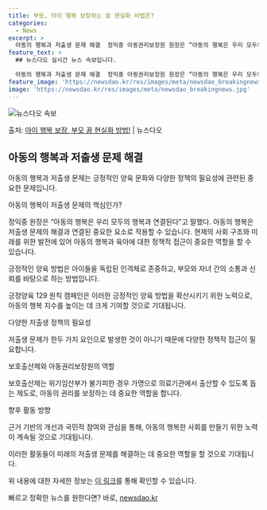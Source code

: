 ```yaml
---
title: 부모, 아이 행복 보장하는 꿈 현실화 비법은?
categories:
  - News
excerpt: >
  아동의 행복과 저출생 문제 해결  정익중 아동권리보장원 원장은 “아동의 행복은 우리 모두의 행복과 연결된다”…
feature_text: >
  ## 뉴스다오 실시간 뉴스 속보입니다.

  아동의 행복과 저출생 문제 해결  정익중 아동권리보장원 원장은 “아동의 행복은 우리 모두의 행복과 연결된다”…
feature_image: 'https://newsdao.kr/res/images/meta/newsdao_breakingnews.jpg'
image: 'https://newsdao.kr/res/images/meta/newsdao_breakingnews.jpg'
---
```


![뉴스다오 속보](https://newsdao.kr/res/images/meta/newsdao_breakingnews.jpg)

<p>출처: <a href="https://newsdao.kr/4552" rel="dofollow">아이 행복 보장, 부모 꿈 현실화 방법!</a> | 뉴스다오</p>

<h2 data-ke-size="size26">아동의 행복과 저출생 문제 해결</h2>

아동의 행복과 저출생 문제는 긍정적인 양육 문화와 다양한 정책의 필요성에 관련된 중요한 문제입니다.

<p data-ke-size="size16">아동의 행복이 저출생 문제의 핵심인가?</p>
정익중 원장은 “아동의 행복은 우리 모두의 행복과 연결된다”고 말했다. 아동의 행복은 저출생 문제의 해결과 연결된 중요한 요소로 작용할 수 있습니다. 현재의 사회 구조와 미래를 위한 발전에 있어 아동의 행복과 육아에 대한 정책적 접근이 중요한 역할을 할 수 있습니다.

<p data-ke-size="size16">긍정적인 양육 방법은 아이들을 독립된 인격체로 존중하고, 부모와 자녀 간의 소통과 신뢰를 바탕으로 하는 방법입니다.</p>
긍정양육 129 원칙 캠페인은 이러한 긍정적인 양육 방법을 확산시키기 위한 노력으로, 아동의 행복 지수를 높이는 데 크게 기여할 것으로 기대됩니다.

<p data-ke-size="size16">다양한 저출생 정책의 필요성</p>
저출생 문제가 한두 가지 요인으로 발생한 것이 아니기 때문에 다양한 정책적 접근이 필요합니다.

<p data-ke-size="size16">보호출산제와 아동권리보장원의 역할</p>
보호출산제는 위기임산부가 불가피한 경우 가명으로 의료기관에서 출산할 수 있도록 돕는 제도로, 아동의 권리를 보장하는 데 중요한 역할을 합니다.

<p data-ke-size="size16">향후 활동 방향</p>
근거 기반의 개선과 국민적 참여와 관심을 통해, 아동의 행복한 사회를 만들기 위한 노력이 계속될 것으로 기대됩니다.

이러한 활동들이 미래의 저출생 문제를 해결하는 데 중요한 역할을 할 것으로 기대됩니다.

위 내용에 대한 자세한 정보는 <a href="https://newsdao.kr/4552">이 링크</a>를 통해 확인할 수 있습니다. 

빠르고 정확한 뉴스를 원한다면? 바로, <a href="https://newsdao.kr" rel="dofollow">newsdao.kr</a>


